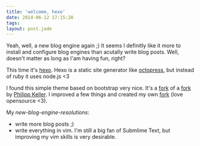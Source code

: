 ```yaml
---
title: 'welcome, hexo'
date: 2014-06-12 17:15:28
tags:
layout: post.jade
---
```


[hexo]: http://hexo.io
[octopress]: http://octopress.org
[philippkeller]: http://www.philippkeller.com/
[hexo-theme-twbootstrap]: https://github.com/jmervine/hexo-theme-twbootstrap
[pk-hexo-theme-ewal]: https://github.com/philippkeller/hexo-theme-ewal
[ds-hexo-theme-ewal]: https://github.com/ds82/hexo-theme-ewal

Yeah, well, a new blog engine again ;) It seems I definitly like it more to install and configure blog engines than acutally write blog posts. Well, doesn't matter as long as I'am having fun, right?

This time it's [hexo][hexo]. Hexo is a static site generator like [octopress], but instead of ruby it uses node.js <3

I found this simple theme based on bootstrap very nice. It's a [fork][hexo-theme-twbootstrap] of a [fork][pk-hexo-theme-ewal] by [Philipp Keller][philippkeller]. I improved a few things and created my own [fork][ds-hexo-theme-ewal] (love opensource <3).

My *new-blog-engine-resolutions*: 
 * write more blog posts ;)
 * write everything in vim. I'm still a big fan of Submlime Text, but improving my vim skills is very desirable.
